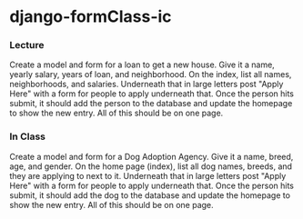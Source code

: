 # django-formClass-ic

### Lecture
Create a model and form for a loan to get a new house. Give it a name, yearly salary, years of loan, and neighborhood. On the index, list all names, neighborhoods, and salaries. Underneath that in large letters post "Apply Here" with a form for people to apply underneath that. Once the person hits submit, it should add the person to the database and update the homepage to show the new entry. All of this should be on one page.

### In Class
Create a model and form for a Dog Adoption Agency. Give it a name, breed, age, and gender. On the home page (index), list all dog names, breeds, and  they are applying to next to it. Underneath that in large letters post "Apply Here" with a form for people to apply underneath that. Once the person hits submit, it should add the dog to the database and update the homepage to show the new entry. All of this should be on one page.
